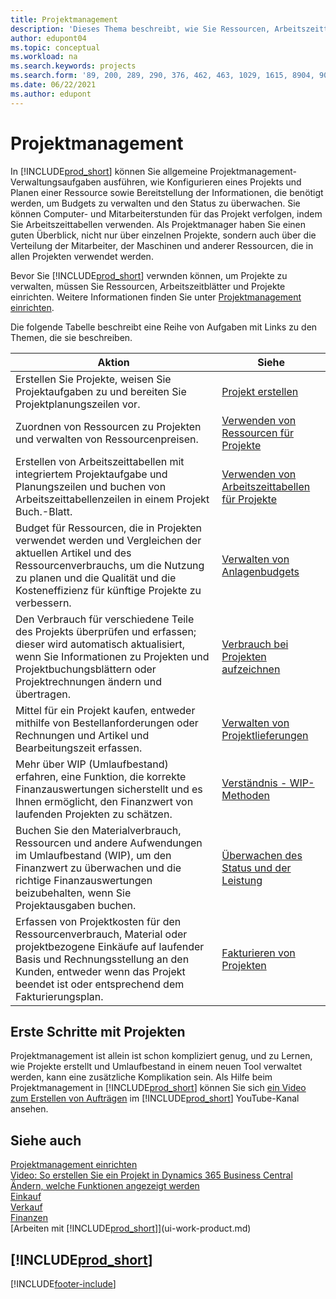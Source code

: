 ```yaml
---
title: Projektmanagement
description: 'Dieses Thema beschreibt, wie Sie Ressourcen, Arbeitszeittabellen und Aufträge verwenden, um Projekte und deren Budgets zu verwalten.'
author: edupont04
ms.topic: conceptual
ms.workload: na
ms.search.keywords: projects
ms.search.form: '89, 200, 289, 290, 376, 462, 463, 1029, 1615, 8904, 9014, 9015'
ms.date: 06/22/2021
ms.author: edupont
---
```

# <a name="project-management"></a><a name="project-management"></a>Projektmanagement

In [!INCLUDE[prod_short](includes/prod_short.md)] können Sie allgemeine Projektmanagement-Verwaltungsaufgaben ausführen, wie Konfigurieren eines Projekts und Planen einer Ressource sowie Bereitstellung der Informationen, die benötigt werden, um Budgets zu verwalten und den Status zu überwachen. Sie können Computer- und Mitarbeiterstunden für das Projekt verfolgen, indem Sie Arbeitszeittabellen verwenden. Als Projektmanager haben Sie einen guten Überblick, nicht nur über einzelnen Projekte, sondern auch über die Verteilung der Mitarbeiter, der Maschinen und anderer Ressourcen, die in allen Projekten verwendet werden.

Bevor Sie [!INCLUDE[prod_short](includes/prod_short.md)] verwnden können, um Projekte zu verwalten, müssen Sie Ressourcen, Arbeitszeitblätter und Projekte einrichten. Weitere Informationen finden Sie unter [Projektmanagement einrichten](projects-setup-projects.md).  

Die folgende Tabelle beschreibt eine Reihe von Aufgaben mit Links zu den Themen, die sie beschreiben.

| Aktion | Siehe |
| --- | --- |
| Erstellen Sie Projekte, weisen Sie Projektaufgaben zu und bereiten Sie Projektplanungszeilen vor. |[Projekt erstellen](projects-how-create-jobs.md) |
| Zuordnen von Ressourcen zu Projekten und verwalten von Ressourcenpreisen. |[Verwenden von Ressourcen für Projekte](projects-how-use-resources.md) |
| Erstellen von Arbeitszeittabellen mit integriertem Projektaufgabe und Planungszeilen und buchen von Arbeitszeittabellenzeilen in einem Projekt Buch.-Blatt. |[Verwenden von Arbeitszeittabellen für Projekte](projects-how-use-time-sheets.md) |
| Budget für Ressourcen, die in Projekten verwendet werden und Vergleichen der aktuellen Artikel und des Ressourcenverbrauchs, um die Nutzung zu planen und die Qualität und die Kosteneffizienz für künftige Projekte zu verbessern. |[Verwalten von Anlagenbudgets](projects-how-manage-budgets.md) |
| Den Verbrauch für verschiedene Teile des Projekts überprüfen und erfassen; dieser wird automatisch aktualisiert, wenn Sie Informationen zu Projekten und Projektbuchungsblättern oder Projektrechnungen ändern und übertragen. |[Verbrauch bei Projekten aufzeichnen](projects-how-record-job-usage.md) |
| Mittel für ein Projekt kaufen, entweder mithilfe von Bestellanforderungen oder Rechnungen und Artikel und Bearbeitungszeit erfassen. |[Verwalten von Projektlieferungen](projects-how-manage-project-supplies.md) |
| Mehr über WIP (Umlaufbestand) erfahren, eine Funktion, die korrekte Finanzauswertungen sicherstellt und es Ihnen ermöglicht, den Finanzwert von laufenden Projekten zu schätzen. |[Verständnis - WIP-Methoden](projects-understanding-wip.md) |
| Buchen Sie den Materialverbrauch, Ressourcen und andere Aufwendungen im Umlaufbestand (WIP), um den Finanzwert zu überwachen und die richtige Finanzauswertungen beizubehalten, wenn Sie Projektausgaben buchen. |[Überwachen des Status und der Leistung](projects-how-monitor-progress-performance.md) |
| Erfassen von Projektkosten für den Ressourcenverbrauch, Material oder projektbezogene Einkäufe auf laufender Basis und Rechnungsstellung an den Kunden, entweder wenn das Projekt beendet ist oder entsprechend dem Fakturierungsplan. |[Fakturieren von Projekten](projects-how-invoice-jobs.md) |

## <a name="get-started-with-projects"></a><a name="get-started-with-projects"></a>Erste Schritte mit Projekten

Projektmanagement ist allein ist schon kompliziert genug, und zu Lernen, wie Projekte erstellt und Umlaufbestand in einem neuen Tool verwaltet werden, kann eine zusätzliche Komplikation sein. Als Hilfe beim Projektmanagement in [!INCLUDE[prod_short](includes/prod_short.md)] können Sie sich [ein Video zum Erstellen von Aufträgen](https://www.youtube.com/watch?v=VqaPWr7BWmw) im [!INCLUDE[prod_short](includes/prod_short.md)] YouTube-Kanal ansehen.  

## <a name="see-also"></a><a name="see-also"></a>Siehe auch

[Projektmanagement einrichten](projects-setup-projects.md)  
[Video: So erstellen Sie ein Projekt in Dynamics 365 Business Central](https://www.youtube.com/watch?v=VqaPWr7BWmw)  
[Ändern, welche Funktionen angezeigt werden](ui-experiences.md)  
[Einkauf](purchasing-manage-purchasing.md)  
[Verkauf](sales-manage-sales.md)  
[Finanzen](finance.md)  
[Arbeiten mit [!INCLUDE[prod_short](includes/prod_short.md)]](ui-work-product.md)  

## [!INCLUDE[prod_short](includes/free_trial_md.md)]


[!INCLUDE[footer-include](includes/footer-banner.md)]
